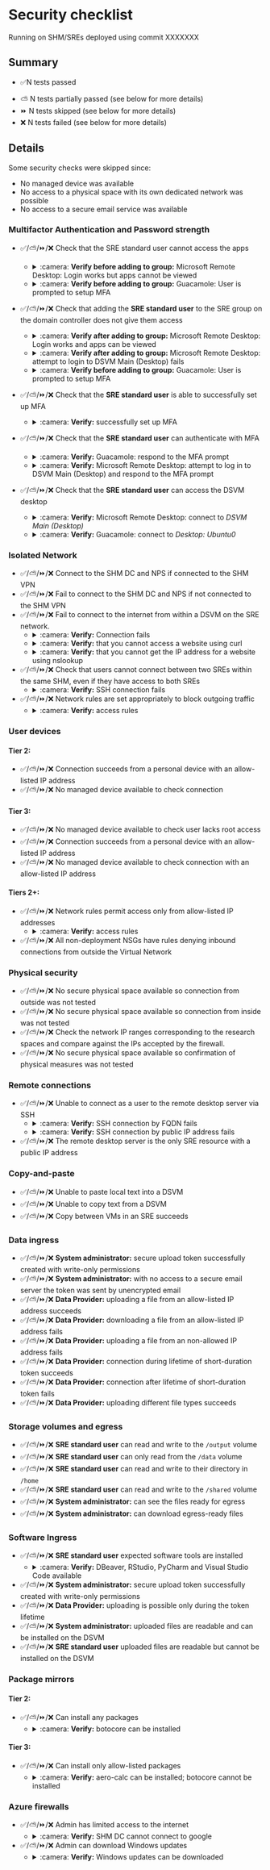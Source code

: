 # Security checklist
Running on SHM/SREs deployed using commit XXXXXXX

## Summary
+ :white_check_mark:N tests passed
- :partly_sunny: N tests partially passed (see below for more details)
- :fast_forward: N tests skipped (see below for more details)
- :x: N tests failed (see below for more details)

## Details
Some security checks were skipped since:
- No managed device was available
- No access to a physical space with its own dedicated network was possible
- No access to a secure email service was available

### Multifactor Authentication and Password strength
+ :white_check_mark:/:partly_sunny:/:fast_forward:/:x: Check that the SRE standard user cannot access the apps
  + <details><summary>:camera: <b>Verify before adding to group:</b> Microsoft Remote Desktop: Login works but apps cannot be viewed</summary>
    <img src=""/>
    </details>
  + <details><summary>:camera: <b>Verify before adding to group:</b> Guacamole: User is prompted to setup MFA</summary>
    <img src=""/>
    </details>

+ :white_check_mark:/:partly_sunny:/:fast_forward:/:x:  Check that adding the **SRE standard user** to the SRE group on the domain controller does not give them access
  + <details><summary>:camera: <b>Verify after adding to group:</b> Microsoft Remote Desktop: Login works and apps can be viewed</summary>
    <img src=""/>
    </details>
  + <details><summary>:camera: <b>Verify after adding to group:</b> Microsoft Remote Desktop: attempt to login to DSVM Main (Desktop) fails</summary>
    <img src=""/>
    </details>
  + <details><summary>:camera: <b>Verify before adding to group:</b> Guacamole: User is prompted to setup MFA</summary>
    <img src=""/>
    </details>

+ :white_check_mark:/:partly_sunny:/:fast_forward:/:x: Check that the **SRE standard user** is able to successfully set up MFA
  + <details><summary>:camera: <b>Verify:</b> successfully set up MFA</summary>
    <img src=""/>
    </details>

+ :white_check_mark:/:partly_sunny:/:fast_forward:/:x: Check that the **SRE standard user** can authenticate with MFA
  + <details><summary>:camera: <b>Verify:</b> Guacamole: respond to the MFA prompt</summary>
    <img src=""/>122043131-47bc8080-cddb-11eb-8578-e45ab3efaef0.png">
    </details>
  + <details><summary>:camera: <b>Verify:</b> Microsoft Remote Desktop: attempt to log in to DSVM Main (Desktop) and respond to the MFA prompt</summary>
    <img src=""/>122043131-47bc8080-cddb-11eb-8578-e45ab3efaef0.png">
    </details>

+ :white_check_mark:/:partly_sunny:/:fast_forward:/:x: Check that the **SRE standard user** can access the DSVM desktop
  + <details><summary>:camera: <b>Verify:</b> Microsoft Remote Desktop: connect to <i>DSVM Main (Desktop)</i></summary>
    <img src=""/>
    </details>
  + <details><summary>:camera: <b>Verify:</b> Guacamole: connect to <i>Desktop: Ubuntu0</i> </summary>
    <img src=""/>
    </details>

### Isolated Network
+ :white_check_mark:/:partly_sunny:/:fast_forward:/:x: Connect to the SHM DC and NPS if connected to the SHM VPN
+ :white_check_mark:/:partly_sunny:/:fast_forward:/:x: Fail to connect to the SHM DC and NPS if not connected to the SHM VPN
+ :white_check_mark:/:partly_sunny:/:fast_forward:/:x: Fail to connect to the internet from within a DSVM on the SRE network.
  + <details><summary>:camera: <b>Verify:</b> Connection fails</summary>
    <img src=""/>122045859-8142bb00-cdde-11eb-920c-3a162a180647.png">
    </details>
  + <details><summary>:camera: <b>Verify:</b> that you cannot access a website using curl</summary>
    <img src=""/>
    </details>
  + <details><summary>:camera: <b>Verify:</b> that you cannot get the IP address for a website using nslookup</summary>
    <img src=""/>
    </details>
+ :white_check_mark:/:partly_sunny:/:fast_forward:/:x: Check that users cannot connect between two SREs within the same SHM, even if they have access to both SREs
  + <details><summary>:camera: <b>Verify:</b> SSH connection fails</summary>
    <img src=""/>
    </details>
+ :white_check_mark:/:partly_sunny:/:fast_forward:/:x: Network rules are set appropriately to block outgoing traffic
  + <details><summary>:camera: <b>Verify:</b> access rules</summary>
    <img src=""/>
    </details>

### User devices
#### Tier 2:
+ :white_check_mark:/:partly_sunny:/:fast_forward:/:x: Connection succeeds from a personal device with an allow-listed IP address
+ :white_check_mark:/:partly_sunny:/:fast_forward:/:x: No managed device available to check connection

#### Tier 3:
+ :white_check_mark:/:partly_sunny:/:fast_forward:/:x: No managed device available to check user lacks root access
+ :white_check_mark:/:partly_sunny:/:fast_forward:/:x: Connection succeeds from a personal device with an allow-listed IP address
+ :white_check_mark:/:partly_sunny:/:fast_forward:/:x: No managed device available to check connection with an allow-listed IP address

#### Tiers 2+:
+ :white_check_mark:/:partly_sunny:/:fast_forward:/:x: Network rules permit access only from allow-listed IP addresses
  + <details><summary>:camera: <b>Verify:</b> access rules</summary>
    <img src=""/>
    </details>
+ :white_check_mark:/:partly_sunny:/:fast_forward:/:x: All non-deployment NSGs have rules denying inbound connections from outside the Virtual Network

### Physical security
+ :white_check_mark:/:partly_sunny:/:fast_forward:/:x: No secure physical space available so connection from outside was not tested
+ :white_check_mark:/:partly_sunny:/:fast_forward:/:x: No secure physical space available so connection from inside was not tested
+ :white_check_mark:/:partly_sunny:/:fast_forward:/:x: Check the network IP ranges corresponding to the research spaces and compare against the IPs accepted by the firewall.
+ :white_check_mark:/:partly_sunny:/:fast_forward:/:x: No secure physical space available so confirmation of physical measures was not tested

### Remote connections

+ :white_check_mark:/:partly_sunny:/:fast_forward:/:x: Unable to connect as a user to the remote desktop server via SSH
  + <details><summary>:camera: <b>Verify:</b> SSH connection by FQDN fails</summary>
    <img src=""/>
    </details>
  + <details><summary>:camera: <b>Verify:</b> SSH connection by public IP address fails</summary>
    <img src=""/>
    </details>
+ :white_check_mark:/:partly_sunny:/:fast_forward:/:x: The remote desktop server is the only SRE resource with a public IP address

### Copy-and-paste
+ :white_check_mark:/:partly_sunny:/:fast_forward:/:x: Unable to paste local text into a DSVM
+ :white_check_mark:/:partly_sunny:/:fast_forward:/:x: Unable to copy text from a DSVM
+ :white_check_mark:/:partly_sunny:/:fast_forward:/:x: Copy between VMs in an SRE succeeds

### Data ingress
+ :white_check_mark:/:partly_sunny:/:fast_forward:/:x: **System administrator:** secure upload token successfully created with write-only permissions
+ :white_check_mark:/:partly_sunny:/:fast_forward:/:x: **System administrator:** with no access to a secure email server the token was sent by unencrypted email
+ :white_check_mark:/:partly_sunny:/:fast_forward:/:x: **Data Provider:** uploading a file from an allow-listed IP address succeeds
+ :white_check_mark:/:partly_sunny:/:fast_forward:/:x: **Data Provider:** downloading a file from an allow-listed IP address fails
+ :white_check_mark:/:partly_sunny:/:fast_forward:/:x: **Data Provider:** uploading a file from an non-allowed IP address fails
+ :white_check_mark:/:partly_sunny:/:fast_forward:/:x: **Data Provider:** connection during lifetime of short-duration token succeeds
+ :white_check_mark:/:partly_sunny:/:fast_forward:/:x: **Data Provider:** connection after lifetime of short-duration token fails
+ :white_check_mark:/:partly_sunny:/:fast_forward:/:x: **Data Provider:** uploading different file types succeeds

### Storage volumes and egress
+ :white_check_mark:/:partly_sunny:/:fast_forward:/:x: **SRE standard user** can read and write to the `/output` volume
+ :white_check_mark:/:partly_sunny:/:fast_forward:/:x: **SRE standard user** can only read from the `/data` volume
+ :white_check_mark:/:partly_sunny:/:fast_forward:/:x: **SRE standard user** can read and write to their directory in `/home`
+ :white_check_mark:/:partly_sunny:/:fast_forward:/:x: **SRE standard user** can read and write to the `/shared` volume
+ :white_check_mark:/:partly_sunny:/:fast_forward:/:x: **System administrator:** can see the files ready for egress
+ :white_check_mark:/:partly_sunny:/:fast_forward:/:x: **System administrator:** can download egress-ready files

### Software Ingress
+ :white_check_mark:/:partly_sunny:/:fast_forward:/:x: **SRE standard user** expected software tools are installed
  + <details><summary>:camera: <b>Verify:</b> DBeaver, RStudio, PyCharm and Visual Studio Code available</summary>
    <img src=""/>122056611-0a132400-cdea-11eb-9087-385ab296189e.png">
    </details>
+ :white_check_mark:/:partly_sunny:/:fast_forward:/:x: **System administrator:** secure upload token successfully created with write-only permissions
+ :white_check_mark:/:partly_sunny:/:fast_forward:/:x: **Data Provider:** uploading is possible only during the token lifetime
+ :white_check_mark:/:partly_sunny:/:fast_forward:/:x: **System administrator:** uploaded files are readable and can be installed on the DSVM
+ :white_check_mark:/:partly_sunny:/:fast_forward:/:x: **SRE standard user** uploaded files are readable but cannot be installed on the DSVM

### Package mirrors

#### Tier 2:
+ :white_check_mark:/:partly_sunny:/:fast_forward:/:x: Can install any packages
  + <details><summary>:camera: <b>Verify:</b> botocore can be installed</summary>
    <img src=""/>
    </details>

#### Tier 3:
+ :white_check_mark:/:partly_sunny:/:fast_forward:/:x: Can install only allow-listed packages
  + <details><summary>:camera: <b>Verify:</b> aero-calc can be installed; botocore cannot be installed</summary>
    <img src=""/>
    </details>

### Azure firewalls
+ :white_check_mark:/:partly_sunny:/:fast_forward:/:x: Admin has limited access to the internet
  + <details><summary>:camera: <b>Verify:</b> SHM DC cannot connect to google</summary>
    <img src=""/>122067607-ff5d8c80-cdf3-11eb-8e20-a401faba0be4.png">
    </details>
+ :white_check_mark:/:partly_sunny:/:fast_forward:/:x: Admin can download Windows updates
  + <details><summary>:camera: <b>Verify:</b> Windows updates can be downloaded</summary>
    <img src=""/>122067641-071d3100-cdf4-11eb-9dc8-03938ff49e3a.png">
    </details>
